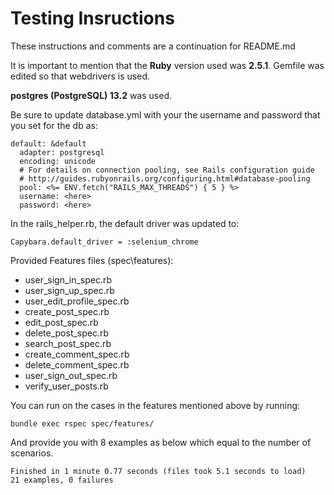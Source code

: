 # Testing Insructions 

These instructions and comments are a continuation for README.md

It is important to mention that the **Ruby** version used was **2.5.1**. Gemfile was edited so that webdrivers is used.

**postgres (PostgreSQL) 13.2** was used.

Be sure to update database.yml with your the username and password that you set for the db as:
```
default: &default
  adapter: postgresql
  encoding: unicode
  # For details on connection pooling, see Rails configuration guide
  # http://guides.rubyonrails.org/configuring.html#database-pooling
  pool: <%= ENV.fetch("RAILS_MAX_THREADS") { 5 } %>
  username: <here> 
  password: <here>
```

In the rails_helper.rb, the default driver was updated to:
```
Capybara.default_driver = :selenium_chrome
```
Provided Features files (spec\features\):
* user_sign_in_spec.rb
* user_sign_up_spec.rb
* user_edit_profile_spec.rb
* create_post_spec.rb
* edit_post_spec.rb
* delete_post_spec.rb
* search_post_spec.rb
* create_comment_spec.rb
* delete_comment_spec.rb
* user_sign_out_spec.rb
* verify_user_posts.rb

You can run on the cases in the features mentioned above by running:
```
bundle exec rspec spec/features/
```
And provide you with 8 examples as below which equal to the number of scenarios.
```
Finished in 1 minute 0.77 seconds (files took 5.1 seconds to load)
21 examples, 0 failures
```
